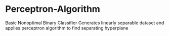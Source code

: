 # Perceptron-Algorithm
Basic Nonoptimal Binary Classifier
Generates linearly separable dataset and applies perceptron algorithm to find separating hyperplane
